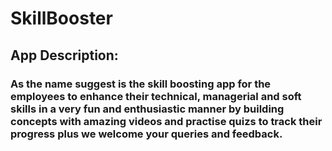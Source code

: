 # SkillBooster
## App Description:
### As the name suggest is the skill boosting app for the employees to enhance their technical, managerial and soft skills in a very fun and enthusiastic manner by building concepts with amazing videos and practise quizs to track their progress plus we welcome your queries and feedback.

